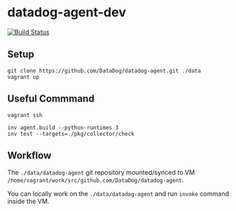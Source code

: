 # datadog-agent-dev

[![Build Status](https://travis-ci.org/AlexandreYang/datadog-agent-dev.svg?branch=master)](https://travis-ci.org/AlexandreYang/datadog-agent-dev)


## Setup

```
git clone https://github.com/DataDog/datadog-agent.git ./data
vagrant up
```

## Useful Commmand

```
vagrant ssh

inv agent.build --python-runtimes 3
inv test --targets=./pkg/collector/check
```

## Workflow

The `./data/datadog-agent` git repository mounted/synced to VM `/home/vagrant/work/src/github.com/DataDog/datadog-agent`.

You can locally work on the `./data/datadog-agent` and run `invoke` command inside the VM.